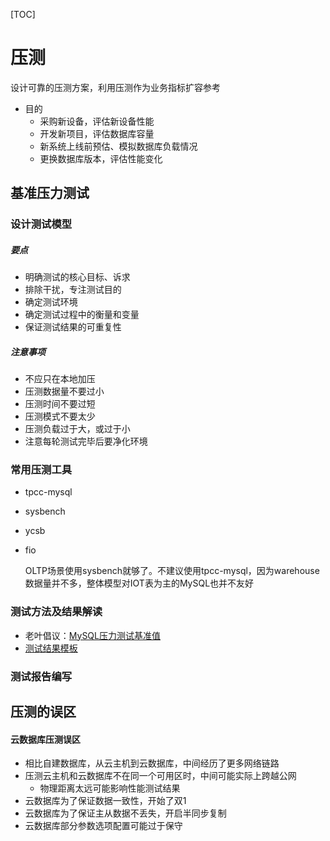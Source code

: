 [TOC]

# 压测

设计可靠的压测方案，利用压测作为业务指标扩容参考

- 目的
  - 采购新设备，评估新设备性能
  - 开发新项目，评估数据库容量
  - 新系统上线前预估、模拟数据库负载情况
  - 更换数据库版本，评估性能变化



## 基准压力测试

### 设计测试模型

##### 要点

- 明确测试的核心目标、诉求
- 排除干扰，专注测试目的
- 确定测试环境
- 确定测试过程中的衡量和变量
- 保证测试结果的可重复性

##### 注意事项

- 不应只在本地加压
- 压测数据量不要过小
- 压测时间不要过短
- 压测模式不要太少
- 压测负载过于大，或过于小
- 注意每轮测试完毕后要净化环境



### 常用压测工具

- tpcc-mysql

- sysbench

- ycsb

- fio

  OLTP场景使用sysbench就够了。不建议使用tpcc-mysql，因为warehouse数据量并不多，整体模型对IOT表为主的MySQL也并不友好

### 测试方法及结果解读

- 老叶倡议：[MySQL压力测试基准值](.\老叶倡议：MySQL压力测试基准值.md)
- [测试结果模板](./分享我的测试结果模板.md)



### 测试报告编写





## 压测的误区

#### 云数据库压测误区

- 相比自建数据库，从云主机到云数据库，中间经历了更多网络链路
- 压测云主机和云数据库不在同一个可用区时，中间可能实际上跨越公网
  - 物理距离太远可能影响性能测试结果
- 云数据库为了保证数据一致性，开始了双1
- 云数据库为了保证主从数据不丢失，开启半同步复制
- 云数据库部分参数选项配置可能过于保守